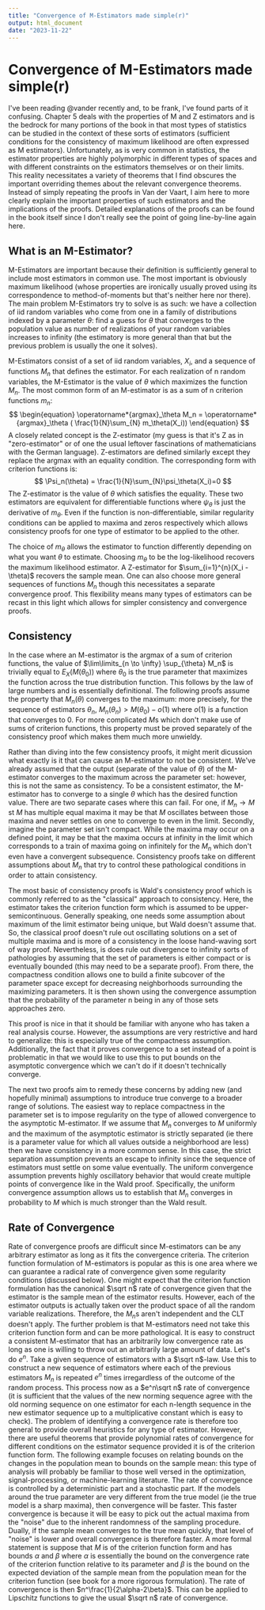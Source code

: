 ```yaml
---
title: "Convergence of M-Estimators made simple(r)"
output: html_document
date: "2023-11-22"
---
```

# Convergence of M-Estimators made simple(r)
I've been reading @vander recently and, to be frank, I've found parts of it confusing. Chapter 5 deals with the properties of M and Z estimators and is the bedrock for many portions of the book in that most types of statistics can be studied in the context of these sorts of estimators (sufficient conditions for the consistency of maximum likelihood are often expressed as M estimators). Unfortunately, as is very common in statistics, the estimator properties are highly polymorphic in different types of spaces and with different constraints on the estimators themselves or on their limits. This reality necessitates a variety of theorems that I find obscures the important overriding themes about the relevant convergence theorems. Instead of simply repeating the proofs in Van der Vaart, I aim here to more clearly explain the important properties of such estimators and the implications of the proofs. Detailed explanations of the proofs can be found in the book itself since I don't really see the point of going line-by-line again here.

## What is an M-Estimator?
M-Estimators are important because their definition is sufficiently general to include most estimators in common use. The most important is obviously maximum likelihood (whose properties are ironically usually proved using its correspondence to method-of-moments but that's neither here nor there). The main problem M-Estimators try to solve is as such: we have a collection of iid random variables who come from one in a family of distributions indexed by a parameter $\theta$: find a guess for $\theta$ that converges to the population value as number of realizations of your random variables increases to infinity (the estimatory is more general than that but the previous problem is usually the one it solves). 

M-Estimators consist of a set of iid random variables, $X_i$, and a sequence of functions $M_n$ that defines the estimator. For each realization of n random variables, the M-Estimator is the value of $\theta$ which maximizes the function $M_n$. The most common form of an M-estimator is as a sum of n criterion functions $m_n$: 
$$
\begin{equation}
\operatorname*{argmax}_\theta M_n = \operatorname*{argmax}_\theta ( \frac{1}{N}\sum_{N} m_\theta(X_i))
\end{equation}
$$
A closely related concept is the Z-estimator (my guess is that it's Z as in "zero-estimator" or of one the usual leftover fascinations of mathematicians with the German language). Z-estimators are defined similarly except they replace the argmax with an equality condition. The corresponding form with criterion functions is:
$$
\Psi_n(\theta) = \frac{1}{N}\sum_{N}\psi_\theta(X_i)=0
$$
The Z-estimator is the value of $\theta$ which satisfies the equality. These two estimators are equivalent for differentiable functions where $\psi_\theta$ is just the derivative of $m_\theta$. Even if the function is non-differentiable, similar regularity conditions can be applied to maxima and zeros respectively which allows consistency proofs for one type of estimator to be applied to the other. 

The choice of $m_\theta$ allows the estimator to function differently depending on what you want $\theta$ to estimate. Choosing $m_\theta$ to be the log-likelihood recovers the maximum likelihood estimator. A Z-estimator for $\sum_{i=1}^{n}(X_i - \theta)$ recovers the sample mean. One can also choose more general sequences of functions $M_n$ though this necessitates a separate convergence proof. This flexibility means many types of estimators can be recast in this light which allows for simpler consistency and convergence proofs. 

## Consistency

In the case where an M-estimator is the argmax of a sum of criterion functions, the value of $\lim\limits_{n \to \infty} \sup_{\theta} M_n$ is trivially equal to $E_X(M({\theta_0}))$ where $\theta_0$ is the true parameter that maximizes the function across the true distribution function. This follows by the law of large numbers and is essentially definitional. The following proofs assume the property that $M_n(\theta)$ converges to the maximum: more precisely, for the sequence of estimators $\theta_n$, $M_n(\theta_n) > M(\theta_0) - o(1)$ where $o(1)$ is a function that converges to 0. For more complicated $M$s which don't make use of sums of criterion functions, this property must be proved separately of the consistency proof which makes them much more unwieldy.

Rather than diving into the few consistency proofs, it might merit dicussion what exactly is it that can cause an M-estimator to not be consistent. We've already assumed that the output (separate of the value of $\theta$) of the M-estimator converges to the maximum across the parameter set: however, this is not the same as consistency. To be a consistent estimator, the M-estimator has to converge to a single $\theta$ which has the desired function value. There are two separate cases where this can fail. For one, if $M_n \rightarrow M$ st $M$ has multiple equal maxima it may be that $M$ oscillates between those maxima and never settles on one to converge to even in the limit. Secondly, imagine the parameter set isn't compact. While the maxima may occur on a defined point, it may be that the maxima occurs at infinity in the limit which corresponds to a train of maxima going on infinitely for the $M_n$ which don't even have a convergent subsequence. Consistency proofs take on different assumptions about $M_n$ that try to control these pathological conditions in order to attain consistency.

The most basic of consistency proofs is Wald's consistency proof which is commonly referred to as the "classical" approach to consistency. Here, the estimator takes the criterion function form which is assumed to be upper-semicontinuous. Generally speaking, one needs some assumption about maximum of the limit estimator being unique, but Wald doesn't assume that. So, the classical proof doesn't rule out oscillating solutions on a set of multiple maxima and is more of a consistency in the loose hand-waving sort of way proof. Nevertheless, is does rule out divergence to infinity sorts of pathologies by assuming that the set of parameters is either compact or is eventually bounded (this may need to be a separate proof). From there, the compactness condition allows one to build a finite subcover of the parameter space except for decreasing neighborhoods surrounding the maximizing parameters. It is then shown using the convergence assumption that the probability of the parameter n being in any of those sets approaches zero. 

This proof is nice in that it should be familiar with anyone who has taken a real analysis course. However, the assumptions are very restrictive and hard to generalize: this is especially true of the compactness assumption. Additionally, the fact that it proves convergence to a set instead of a point is problematic in that we would like to use this to put bounds on the asymptotic convergence which we can't do if it doesn't technically converge. 

The next two proofs aim to remedy these concerns by adding new (and hopefully minimal) assumptions to introduce true converge to a broader range of solutions. The easiest way to replace compactness in the parameter set is to impose regularity on the type of allowed convergence to the asymptotic M-estimator. If we assume that $M_n$ converges to $M$ uniformly and the maximum of the asymptotic estimator is strictly separated (ie there is a parameter value for which all values outside a neighborhood are less) then we have consistency in a more common sense. In this case, the strict separation assumption prevents an escape to infinity since the sequence of estimators must settle on some value eventually. The uniform convergence assumption prevents highly oscillatory behavior that would create multiple points of convergence like in the Wald proof. Specifically, the uniform convergence assumption allows us to establish that $M_n$ converges in probability to $M$ which is much stronger than the Wald result. 

## Rate of Convergence
Rate of convergence proofs are difficult since M-estimators can be any arbitrary estimator as long as it fits the convergence criteria. The criterion function formulation of M-estimators is popular as this is one area where we can guarantee a radical rate of convergence given some regularity conditions (discussed below). One might expect that the criterion function formulation has the canonical $\sqrt n$ rate of convergence given that the estimator is the sample mean of the estimator results. However, each of the estimator outputs is actually taken over the product space of all the random variable realizations. Therefore, the $M_n$s aren't independent and the CLT doesn't apply. The further problem is that M-estimators need not take this criterion function form and can be more pathological. 
It is easy to construct a consistent M-estimator that has an arbitrarily low convergence rate as long as one is willing to throw out an arbitrarily large amount of data. Let's do $e^n$. Take a given sequence of estimators with a $\sqrt n$-law. Use this to construct a new sequence of estimators where each of the previous estimators $M_n$ is repeated $e^n$ times irregardless of the outcome of the random process. This process now as a $e^n\sqrt n$ rate of convergence (it is sufficient that the values of the new norming sequence agree with the old norming sequence on one estimator for each n-length sequence in the new estimator sequence up to a multiplicative constant which is easy to check). 
The problem of identifying a convergence rate is therefore too general to provide overall heuristics for any type of estimator. However, there are useful theorems that provide polynomial rates of convergence for different conditions on the estimator sequence provided it is of the criterion function form. The following example focuses on relating bounds on the changes in the population mean to bounds on the sample mean: this type of analysis will probably be familiar to those well versed in the optimization, signal-processing, or machine-learning literature. The rate of convergence is controlled by a deterministic part and a stochastic part. If the models around the true parameter are very different from the true model (ie the true model is a sharp maxima), then convergence will be faster. This faster convergence is because it will be easy to pick out the actual maxima from the "noise" due to the inherent randomness of the sampling procedure. Dually, if the sample mean converges to the true mean quickly, that level of "noise" is lower and overall convergence is therefore faster. 
A more formal statement is suppose that $M$ is of the criterion function form and has bounds $\alpha$ and $\beta$ where $\alpha$ is essentially the bound on the convergence rate of the criterion function relative to its parameter and $\beta$ is the bound on the expected deviation of the sample mean from the population mean for the criterion function (see book for a more rigorous formulation). The rate of convergence is then $n^\frac{1}{2\alpha-2\beta}$. This can be applied to Lipschitz functions to give the usual $\sqrt n$ rate of convergence. 


